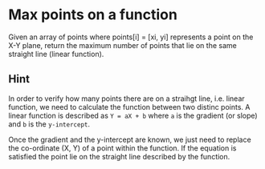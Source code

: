 # Max points on a function

Given an array of points where points[i] = [xi, yi] represents a point on the X-Y plane, return the maximum number of points that lie on the same straight line (linear function).

## Hint

In order to verify how many points there are on a straihgt line, i.e. linear function, we need to calculate the function between two distinc points. A linear function is described as `Y = aX + b` where `a` is the gradient (or slope) and `b` is the `y-intercept`.

Once the gradient and the y-intercept are known, we just need to replace the co-ordinate (X, Y) of a point within the function. If the equation is satisfied the point lie on the straight line described by the function.
